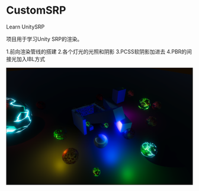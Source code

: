 # CustomSRP
 Learn UnitySRP 

项目用于学习Unity SRP的渲染。

1.前向渲染管线的搭建
2.各个灯光的光照和阴影
3.PCSS软阴影加进去
4.PBR的间接光加入IBL方式



![Image text](https://github.com/AHappyFun/CustomSRP/blob/master/readme/r1.png)
